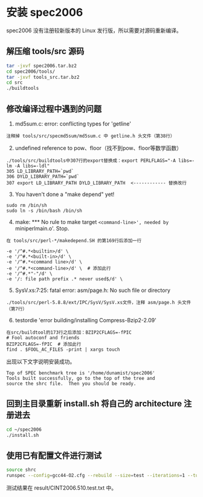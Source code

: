 # 安装 spec2006

spec2006 没有注册较新版本的 Linux 发行版，所以需要对源码重新编译。

## 解压缩 tools/src 源码

```bash
tar -jxvf spec2006.tar.bz2
cd spec2006/tools/
tar -jxvf tools_src.tar.bz2
cd src
./buildtools
```

## 修改编译过程中遇到的问题

1. md5sum.c: error: conflicting types for 'getline'
```text
注释掉 tools/src/specmd5sum/md5sum.c 中 getline.h 头文件（第38行）
```
2. undefined reference to pow、floor（找不到pow、floor等数学函数）
```text
./tools/src/buildtools中307行的export替换成：export PERLFLAGS="-A libs=-lm -A libs=-ldl"
305 LD_LIBRARY_PATH=`pwd`
306 DYLD_LIBRARY_PATH=`pwd`
307 export LD_LIBRARY_PATH DYLD_LIBRARY_PATH  <------------ 替换改行
```
3. You haven't done a "make depend" yet!
```text
sudo rm /bin/sh
sudo ln -s /bin/bash /bin/sh
```
4. make: *** No rule to make target `<command-line>', needed by `miniperlmain.o'.  Stop.
```text
在 tools/src/perl-*/makedepend.SH 的第169行后添加一行

-e '/^#.*<builtin>/d' \
-e '/^#.*<built-in>/d' \
-e '/^#.*<command line>/d' \
-e '/^#.*<command-line>/d' \  # 添加此行
-e '/^#.*"-"/d' \
-e '/: file path prefix .* never used$/d' \
```
5. SysV.xs:7:25: fatal error: asm/page.h: No such file or directory
```text
./tools/src/perl-5.8.8/ext/IPC/SysV/SysV.xs文件，注释 asm/page.h 头文件（第7行）
```
6. testordie 'error building/installing Compress-Bzip2-2.09'
```text
在src/buildtool的173行之后添加：BZIP2CFLAGS=-fPIC
# Fool autoconf and friends
BZIP2CFLAGS=-fPIC  # 添加此行
find . $FOOL_AC_FILES -print | xargs touch
```
出现以下文字说明安装成功。
```text
Top of SPEC benchmark tree is '/home/dunamist/spec2006'
Tools built successfully, go to the top of the tree and
source the shrc file.  Then you should be ready.
```
## 回到主目录重新 install.sh 将自己的 architecture 注册进去
```bash
cd ~/spec2006
./install.sh
```
## 使用已有配置文件进行测试
```bash
source shrc
runspec --config=gcc44-O2.cfg --rebuild --size=test --iterations=1 --tune=base mcf
```
测试结果在 result/CINT2006.510.test.txt 中。
